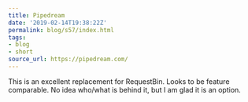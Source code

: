 ```yaml
---
title: Pipedream
date: '2019-02-14T19:38:22Z'
permalink: blog/s57/index.html
tags:
- blog
- short
source_url: https://pipedream.com/
---
```


This is an excellent replacement for RequestBin. Looks to be feature comparable. No idea who/what is behind it, but I am glad it is an option.

